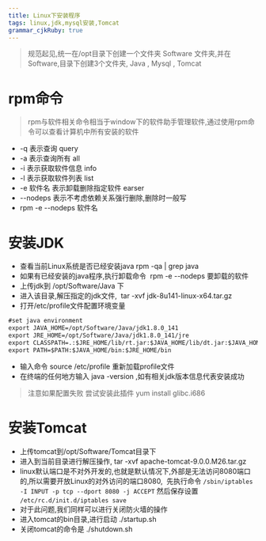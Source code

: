 ```yaml
---
title: Linux下安装程序
tags: linux,jdk,mysql安装,Tomcat
grammar_cjkRuby: true
---
```


> 规范起见,统一在/opt目录下创建一个文件夹 Software 文件夹,并在Software,目录下创建3个文件夹, Java , Mysql , Tomcat

# rpm命令

> rpm与软件相关命令相当于window下的软件助手管理软件,通过使用rpm命令可以查看计算机中所有安装的软件

- -q 表示查询 query
- -a 表示查询所有 all
- -i 表示获取软件信息 info
- -l 表示获取软件列表 list
- -e 软件名 表示卸载删除指定软件 earser
- --nodeps 表示不考虑依赖关系强行删除,删除时一般写
- rpm -e --nodeps 软件名

# 安装JDK

- 查看当前Linux系统是否已经安装java rpm -qa | grep java
- 如果有已经安装的java程序,执行卸载命令  rpm -e --nodeps 要卸载的软件
- 上传jdk到 /opt/Software/Java 下
- 进入该目录,解压指定的jdk文件,  tar -xvf jdk-8u141-linux-x64.tar.gz
- 打开/etc/profile文件配置环境变量

``` xml
#set java environment
export JAVA_HOME=/opt/Software/Java/jdk1.8.0_141
export JRE_HOME=/opt/Software/Java/jdk1.8.0_141/jre
export CLASSPATH=.:$JRE_HOME/lib/rt.jar:$JAVA_HOME/lib/dt.jar:$JAVA_HOME/lib/tools.jar
export PATH=$PATH:$JAVA_HOME/bin:$JRE_HOME/bin
```
- 输入命令 source /etc/profile 重新加载profile文件
- 在终端的任何地方输入 java -version ,如有相关jdk版本信息代表安装成功
> 注意如果配置失败 尝试安装此插件 yum install glibc.i686


# 安装Tomcat

- 上传tomcat到/opt/Software/Tomcat目录下
- 进入到当前目录进行解压操作, tar -xvf apache-tomcat-9.0.0.M26.tar.gz
- linux默认端口是不对外开发的,也就是默认情况下,外部是无法访问8080端口的,所以需要开放Linux的对外访问的端口8080, 
先执行命令 `/sbin/iptables -I INPUT -p tcp --dport 8080 -j ACCEPT`
然后保存设置 `/etc/rc.d/init.d/iptables save`
- 对于此问题,我们同样可以进行关闭防火墙的操作
- 进入tomcat的bin目录,进行启动 ./startup.sh
- 关闭tomcat的命令是 ./shutdown.sh